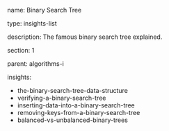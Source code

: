 name: Binary Search Tree

type: insights-list

description: The famous binary search tree explained.

section: 1

parent: algorithms-i

insights:
   - the-binary-search-tree-data-structure
   - verifying-a-binary-search-tree
   - inserting-data-into-a-binary-search-tree
   - removing-keys-from-a-binary-search-tree
   - balanced-vs-unbalanced-binary-trees
